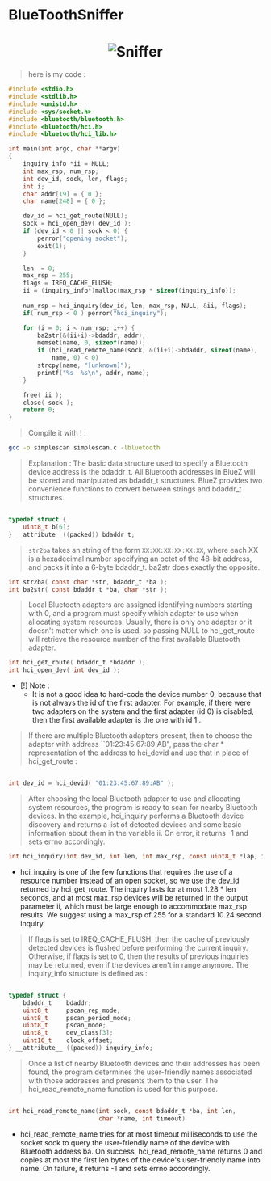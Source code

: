 # BlueToothSniffer

<h1 align="center">
	<img src="https://i.ibb.co/8Pmwgch/sniff-bluetooth.png" alt="Sniffer">
</h1>

> here is my code : 
```c
#include <stdio.h>
#include <stdlib.h>
#include <unistd.h>
#include <sys/socket.h>
#include <bluetooth/bluetooth.h>
#include <bluetooth/hci.h>
#include <bluetooth/hci_lib.h>

int main(int argc, char **argv)
{
    inquiry_info *ii = NULL;
    int max_rsp, num_rsp;
    int dev_id, sock, len, flags;
    int i;
    char addr[19] = { 0 };
    char name[248] = { 0 };

    dev_id = hci_get_route(NULL);
    sock = hci_open_dev( dev_id );
    if (dev_id < 0 || sock < 0) {
        perror("opening socket");
        exit(1);
    }

    len  = 8;
    max_rsp = 255;
    flags = IREQ_CACHE_FLUSH;
    ii = (inquiry_info*)malloc(max_rsp * sizeof(inquiry_info));
    
    num_rsp = hci_inquiry(dev_id, len, max_rsp, NULL, &ii, flags);
    if( num_rsp < 0 ) perror("hci_inquiry");

    for (i = 0; i < num_rsp; i++) {
        ba2str(&(ii+i)->bdaddr, addr);
        memset(name, 0, sizeof(name));
        if (hci_read_remote_name(sock, &(ii+i)->bdaddr, sizeof(name), 
            name, 0) < 0)
        strcpy(name, "[unknown]");
        printf("%s  %s\n", addr, name);
    }

    free( ii );
    close( sock );
    return 0;
}
```
> Compile it with ! :
```bash
gcc -o simplescan simplescan.c -lbluetooth
```
> Explanation : The basic data structure used to specify a Bluetooth device address is the bdaddr_t. All Bluetooth addresses in BlueZ will be stored and manipulated as bdaddr_t structures. BlueZ provides two convenience functions to convert between strings and bdaddr_t structures. 
```c

typedef struct {
	uint8_t b[6];
} __attribute__((packed)) bdaddr_t;
```
> `str2ba` takes an string of the form `XX:XX:XX:XX:XX:XX`, where each XX is a hexadecimal number specifying an octet of the 48-bit address, and packs it into a 6-byte bdaddr_t. ba2str does exactly the opposite. 
```c
int str2ba( const char *str, bdaddr_t *ba );
int ba2str( const bdaddr_t *ba, char *str );
```
> Local Bluetooth adapters are assigned identifying numbers starting with 0, and a program must specify which adapter to use when allocating system resources. Usually, there is only one adapter or it doesn't matter which one is used, so passing NULL to hci_get_route will retrieve the resource number of the first available Bluetooth adapter. 
```c
int hci_get_route( bdaddr_t *bdaddr );
int hci_open_dev( int dev_id );
```
- [!] Note : 
  - It is not a good idea to hard-code the device number 0, because that is not always the id of the first adapter. For example, if there were two adapters on the system and the first adapter (id 0) is disabled, then the first available adapter is the one with id 1 .
  
> If there are multiple Bluetooth adapters present, then to choose the adapter with address ``01:23:45:67:89:AB", pass the char * representation of the address to hci_devid and use that in place of hci_get_route :
```c

int dev_id = hci_devid( "01:23:45:67:89:AB" );
```

> After choosing the local Bluetooth adapter to use and allocating system resources, the program is ready to scan for nearby Bluetooth devices. In the example, hci_inquiry performs a Bluetooth device discovery and returns a list of detected devices and some basic information about them in the variable ii. On error, it returns -1 and sets errno accordingly. 
```c
int hci_inquiry(int dev_id, int len, int max_rsp, const uint8_t *lap, inquiry_info **ii, long flags);
```
- hci_inquiry is one of the few functions that requires the use of a resource number instead of an open socket, so we use the dev_id returned by hci_get_route. The inquiry lasts for at most 1.28 * len seconds, and at most max_rsp devices will be returned in the output parameter ii, which must be large enough to accommodate max_rsp results. We suggest using a max_rsp of 255 for a standard 10.24 second inquiry. 
> If flags is set to IREQ_CACHE_FLUSH, then the cache of previously detected devices is flushed before performing the current inquiry. Otherwise, if flags is set to 0, then the results of previous inquiries may be returned, even if the devices aren't in range anymore.
The inquiry_info structure is defined as :
```c

typedef struct {
    bdaddr_t    bdaddr;
    uint8_t     pscan_rep_mode;
    uint8_t     pscan_period_mode;
    uint8_t     pscan_mode;
    uint8_t     dev_class[3];
    uint16_t    clock_offset;
} __attribute__ ((packed)) inquiry_info;
```
> Once a list of nearby Bluetooth devices and their addresses has been found, the program determines the user-friendly names associated with those addresses and presents them to the user. The hci_read_remote_name function is used for this purpose. 
```c

int hci_read_remote_name(int sock, const bdaddr_t *ba, int len, 
                         char *name, int timeout)
```
- hci_read_remote_name tries for at most timeout milliseconds to use the socket sock to query the user-friendly name of the device with Bluetooth address ba. On success, hci_read_remote_name returns 0 and copies at most the first len bytes of the device's user-friendly name into name. On failure, it returns -1 and sets errno accordingly. 
